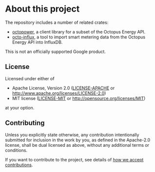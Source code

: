 # About this project

The repository includes a number of related crates:

- [octopower](./octopower), a client library for a subset of the Octopus Energy API.
- [octo-influx](./octo-influx), a tool to import smart metering data from the Octopus Energy API
  into InfluxDB.

This is not an officially supported Google product.

## License

Licensed under either of

- Apache License, Version 2.0
  ([LICENSE-APACHE](LICENSE-APACHE) or http://www.apache.org/licenses/LICENSE-2.0)
- MIT license
  ([LICENSE-MIT](LICENSE-MIT) or http://opensource.org/licenses/MIT)

at your option.

## Contributing

Unless you explicitly state otherwise, any contribution intentionally submitted for inclusion in the
work by you, as defined in the Apache-2.0 license, shall be dual licensed as above, without any
additional terms or conditions.

If you want to contribute to the project, see details of
[how we accept contributions](CONTRIBUTING.md).
